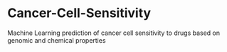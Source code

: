 # Cancer-Cell-Sensitivity
Machine Learning prediction of cancer cell sensitivity to drugs based on genomic and chemical properties
